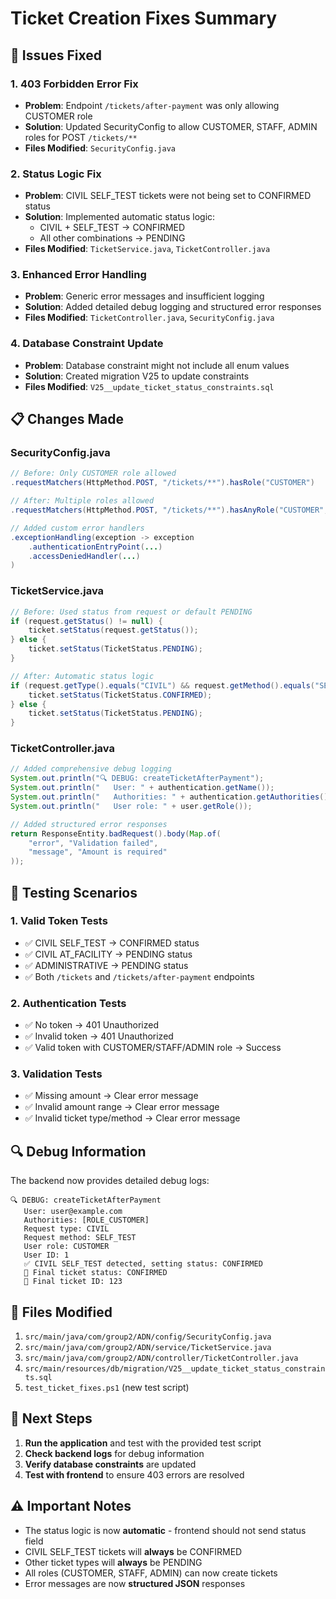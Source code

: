 # Ticket Creation Fixes Summary

## 🔧 **Issues Fixed**

### 1. **403 Forbidden Error Fix**
- **Problem**: Endpoint `/tickets/after-payment` was only allowing CUSTOMER role
- **Solution**: Updated SecurityConfig to allow CUSTOMER, STAFF, ADMIN roles for POST `/tickets/**`
- **Files Modified**: `SecurityConfig.java`

### 2. **Status Logic Fix**
- **Problem**: CIVIL SELF_TEST tickets were not being set to CONFIRMED status
- **Solution**: Implemented automatic status logic:
  - CIVIL + SELF_TEST → CONFIRMED
  - All other combinations → PENDING
- **Files Modified**: `TicketService.java`, `TicketController.java`

### 3. **Enhanced Error Handling**
- **Problem**: Generic error messages and insufficient logging
- **Solution**: Added detailed debug logging and structured error responses
- **Files Modified**: `TicketController.java`, `SecurityConfig.java`

### 4. **Database Constraint Update**
- **Problem**: Database constraint might not include all enum values
- **Solution**: Created migration V25 to update constraints
- **Files Modified**: `V25__update_ticket_status_constraints.sql`

## 📋 **Changes Made**

### SecurityConfig.java
```java
// Before: Only CUSTOMER role allowed
.requestMatchers(HttpMethod.POST, "/tickets/**").hasRole("CUSTOMER")

// After: Multiple roles allowed
.requestMatchers(HttpMethod.POST, "/tickets/**").hasAnyRole("CUSTOMER", "STAFF", "ADMIN")

// Added custom error handlers
.exceptionHandling(exception -> exception
    .authenticationEntryPoint(...)
    .accessDeniedHandler(...)
)
```

### TicketService.java
```java
// Before: Used status from request or default PENDING
if (request.getStatus() != null) {
    ticket.setStatus(request.getStatus());
} else {
    ticket.setStatus(TicketStatus.PENDING);
}

// After: Automatic status logic
if (request.getType().equals("CIVIL") && request.getMethod().equals("SELF_TEST")) {
    ticket.setStatus(TicketStatus.CONFIRMED);
} else {
    ticket.setStatus(TicketStatus.PENDING);
}
```

### TicketController.java
```java
// Added comprehensive debug logging
System.out.println("🔍 DEBUG: createTicketAfterPayment");
System.out.println("   User: " + authentication.getName());
System.out.println("   Authorities: " + authentication.getAuthorities());
System.out.println("   User role: " + user.getRole());

// Added structured error responses
return ResponseEntity.badRequest().body(Map.of(
    "error", "Validation failed",
    "message", "Amount is required"
));
```

## 🧪 **Testing Scenarios**

### 1. **Valid Token Tests**
- ✅ CIVIL SELF_TEST → CONFIRMED status
- ✅ CIVIL AT_FACILITY → PENDING status  
- ✅ ADMINISTRATIVE → PENDING status
- ✅ Both `/tickets` and `/tickets/after-payment` endpoints

### 2. **Authentication Tests**
- ✅ No token → 401 Unauthorized
- ✅ Invalid token → 401 Unauthorized
- ✅ Valid token with CUSTOMER/STAFF/ADMIN role → Success

### 3. **Validation Tests**
- ✅ Missing amount → Clear error message
- ✅ Invalid amount range → Clear error message
- ✅ Invalid ticket type/method → Clear error message

## 🔍 **Debug Information**

The backend now provides detailed debug logs:
```
🔍 DEBUG: createTicketAfterPayment
   User: user@example.com
   Authorities: [ROLE_CUSTOMER]
   Request type: CIVIL
   Request method: SELF_TEST
   User role: CUSTOMER
   User ID: 1
   ✅ CIVIL SELF_TEST detected, setting status: CONFIRMED
   🎯 Final ticket status: CONFIRMED
   🎯 Final ticket ID: 123
```

## 📁 **Files Modified**

1. `src/main/java/com/group2/ADN/config/SecurityConfig.java`
2. `src/main/java/com/group2/ADN/service/TicketService.java`
3. `src/main/java/com/group2/ADN/controller/TicketController.java`
4. `src/main/resources/db/migration/V25__update_ticket_status_constraints.sql`
5. `test_ticket_fixes.ps1` (new test script)

## 🚀 **Next Steps**

1. **Run the application** and test with the provided test script
2. **Check backend logs** for debug information
3. **Verify database constraints** are updated
4. **Test with frontend** to ensure 403 errors are resolved

## ⚠️ **Important Notes**

- The status logic is now **automatic** - frontend should not send status field
- CIVIL SELF_TEST tickets will **always** be CONFIRMED
- Other ticket types will **always** be PENDING
- All roles (CUSTOMER, STAFF, ADMIN) can now create tickets
- Error messages are now **structured JSON** responses 